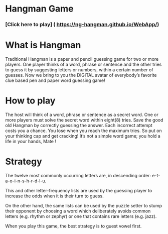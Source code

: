 Hangman Game
============

### [Click here to play] ( https://ng-hangman.github.io/WebApp/)



What is Hangman
=======

Traditional Hangman is a paper and pencil guessing game for two or more players.
One player thinks of a word, phrase or sentence and the other tries to guess it by suggesting letters or numbers,
within a certain number of guesses.
Now we bring to you the DIGITAL avatar of everybody’s favorite clue based pen and paper word guessing game!



How to play 
===================
The host will think of a word, phrase or sentence as a secret word. One or more players must solve the secret word within eight(8) tries.
Save the good old Hangman by correctly guessing the answer. Each incorrect attempt costs you a chance. 
You lose when you reach the maximum tries. So put on your thinking cap and get cracking! 
It’s not a simple word game; you hold a life in your hands, Mate !



Strategy
========

The twelve most commonly occurring letters are, in descending order: e-t-a-o-i-n-s-h-r-d-l-u. 

This and other letter-frequency lists are used by the guessing player to increase the odds when it is their turn to guess.

On the other hand, the same lists can be used by the puzzle setter to stump their opponent by choosing a word which deliberately avoids common letters (e.g. rhythm or zephyr) or one that contains rare letters (e.g. jazz).

When you play this game, the best strategy is to guest vowel first.


